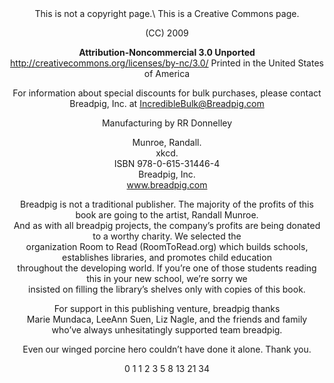 <div align="center">
This is not a copyright page.\
This is a Creative Commons page.

(CC) 2009

<b>Attribution-Noncommercial 3.0 Unported</b>\
http://creativecommons.org/licenses/by-nc/3.0/
Printed in the United States of America

For information about special discounts for bulk purchases,
please contact Breadpig, Inc. at IncredibleBulk@Breadpig.com

Manufacturing by RR Donnelley

Munroe, Randall.\
xkcd.\
ISBN 978-0-615-31446-4\
Breadpig, Inc.\
www.breadpig.com

Breadpig is not a traditional publisher.  The majority of the profits of this book are going to the artist, Randall Munroe.\
And as with all breadpig projects, the company’s profits are being donated to a worthy charity.  We selected the\
organization Room to Read (RoomToRead.org) which builds schools, establishes libraries, and promotes child education\
throughout the developing world.  If you’re one of those students reading this in your new school, we’re sorry we\
insisted on filling the library’s shelves only with copies of this book.

For support in this publishing venture, breadpig thanks\
Marie Mundaca, LeeAnn Suen, Liz Nagle, and the friends and family\
who’ve always unhesitatingly supported team breadpig.

Even our winged porcine hero couldn’t have done it alone. Thank you.

0 1 1 2 3 5 8 13 21 34
</div>
